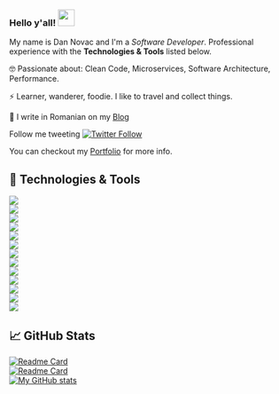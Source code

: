 <!--**dnovac/dnovac** is a ✨ _special_ ✨ repository because its `README.md` (this file) appears on your GitHub profile.-->

### Hello y'all! <img src="https://raw.githubusercontent.com/MartinHeinz/MartinHeinz/master/wave.gif" width="30px">

My name is Dan Novac and I'm a _Software Developer_. Professional experience with the **Technologies & Tools** listed below.

🤓 Passionate about: Clean Code, Microservices, Software Architecture, Performance.

⚡ Learner, wanderer, foodie. I like to travel and collect things.

📓 I write in Romanian on my [Blog](https://daninovac.com)

Follow me tweeting [![Twitter Follow](https://img.shields.io/twitter/follow/daninovac?label=Follow&style=social)](https://twitter.com/intent/follow?screen_name=daninovac)

You can checkout my [Portfolio](https://dan-novac.netlify.app/) for more info.


## 🔧 Technologies & Tools
![](https://img.shields.io/badge/Code-Java-informational?style=flat&logo=java&logoColor=white&color=007396) <br>
![](https://img.shields.io/badge/Code-Golang-informational?style=flat&logo=go&logoColor=white&color=00ADD8) <br>
![](https://img.shields.io/badge/Code-Typescript-informational?style=flat&logo=typescript&logoColor=white&color=F7DF1E) <br>
![](https://img.shields.io/badge/Code-Node_JS-informational?style=flat&logo=node.js&logoColor=white&color=339933)<br>
![](https://img.shields.io/badge/Tools-Spring-informational?style=flat&logo=spring&logoColor=white&color=6DB33F) <br>
![](https://img.shields.io/badge/Tools-PostgreSQL-informational?style=flat&logo=postgresql&logoColor=white&color=336791) <br>
![](https://img.shields.io/badge/Tools-Docker-informational?style=flat&logo=docker&logoColor=white&color=2496ED) <br>
![](https://img.shields.io/badge/Tools-Redis-informational?style=flat&logo=redis&logoColor=white&color=DC382D) <br>
![](https://img.shields.io/badge/Tools-Swagger-informational?style=flat&logo=swagger&logoColor=white&color=85EA2D) <br>
![](https://img.shields.io/badge/Tools-AWS-informational?style=flat&logo=amazon&logoColor=white&color=232F3E) <br>
![](https://img.shields.io/badge/Tools-Kubernetes-informational?style=flat&logo=kubernetes&logoColor=white&color=326CE5) <br>
![](https://img.shields.io/badge/Tools-Apache_Kafka-informational?style=flat&logo=buffer&logoColor=white&color=231F20) <br>
![](https://img.shields.io/badge/Editor-IntelliJ_IDEA-informational?style=flat&logo=intellij-idea&logoColor=white&color=000000) <br>


 ## &#x1f4c8; GitHub Stats
 
 [![Readme Card](https://github-readme-stats.vercel.app/api/pin/?username=dnovac&repo=batch-jobs&show_icons=true&theme=highcontrast)](https://github.com/dnovac/batch-jobs) <br>
 [![Readme Card](https://github-readme-stats.vercel.app/api/pin/?username=dnovac&repo=simple-tasks&show_icons=true&theme=highcontrast)](https://github.com/dnovac/simple-tasks) <br>
 [![My GitHub stats](https://github-readme-stats.vercel.app/api?username=dnovac&show_icons=true&theme=highcontrast)](https://github.com/dnovac) <br>
 <!--[![Top Languages](https://github-readme-stats.vercel.app/api/top-langs/?username=dnovac&show_icons=true&theme=dracula)](https://github.com/anuraghazra/github-readme-stats)-->



 

<!--Here are some ideas to get you started:

- 🔭 I’m currently working on ...
- 🌱 I’m currently learning ...
- 👯 I’m looking to collaborate on ...
- 🤔 I’m looking for help with ...
- 💬 Ask me about ...
- 📫 How to reach me: ...
- 😄 Pronouns: ...
- ⚡ Fun fact: ...
-->

<!-- Resources -->
<!-- Icons: https://simpleicons.org/ -->
<!-- GitHub Stats: https://github.com/anuraghazra/github-readme-stats -->
<!-- Emojis: https://emojipedia.org/emoji/ -->
<!-- HTML Emojis: https://www.fileformat.info/index.htm -->
<!-- Shields: https://shields.io/ -->
<!-- Awesome GitHub Profile README: https://github.com/abhisheknaiidu/awesome-github-profile-readme -->

